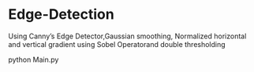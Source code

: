 # Edge-Detection
Using  Canny’s Edge Detector,Gaussian smoothing, Normalized horizontal and vertical gradient using Sobel Operatorand double thresholding

python Main.py <Imagepath> 
